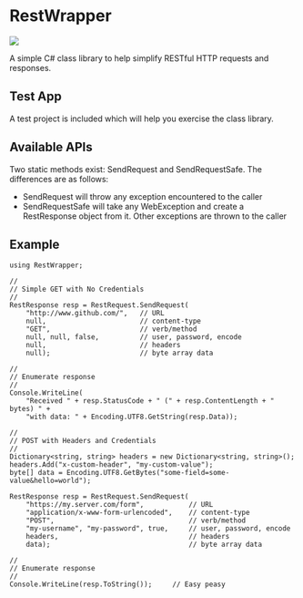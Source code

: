 # RestWrapper

[![][nuget-img]][nuget]

[nuget]:     https://www.nuget.org/packages/RestWrapper/
[nuget-img]: https://badge.fury.io/nu/Object.svg

A simple C# class library to help simplify RESTful HTTP requests and responses. 

## Test App
A test project is included which will help you exercise the class library.

## Available APIs
Two static methods exist: SendRequest and SendRequestSafe.  The differences are as follows:
- SendRequest will throw any exception encountered to the caller
- SendRequestSafe will take any WebException and create a RestResponse object from it.  Other exceptions are thrown to the caller

## Example
```
using RestWrapper;

//
// Simple GET with No Credentials
//
RestResponse resp = RestRequest.SendRequest(
	"http://www.github.com/",	// URL
	null, 						// content-type
	"GET",						// verb/method
	null, null, false, 			// user, password, encode
	null, 						// headers
	null);						// byte array data

//
// Enumerate response
//
Console.WriteLine(
	"Received " + resp.StatusCode + " (" + resp.ContentLength + " bytes) " +
	"with data: " + Encoding.UTF8.GetString(resp.Data));

//
// POST with Headers and Credentials
//
Dictionary<string, string> headers = new Dictionary<string, string>();
headers.Add("x-custom-header", "my-custom-value");
byte[] data = Encoding.UTF8.GetBytes("some-field=some-value&hello=world");

RestResponse resp = RestRequest.SendRequest(
	"https://my.server.com/form",			// URL
	"application/x-www-form-urlencoded",	// content-type
	"POST",									// verb/method
	"my-username", "my-password", true, 	// user, password, encode
	headers,								// headers
	data);									// byte array data

//
// Enumerate response
//
Console.WriteLine(resp.ToString());		// Easy peasy
```